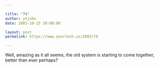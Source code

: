 ```yaml
---

title: "74"
author: ytjohn
date: 2003-10-25 20:00:00

layout: post
permalink: https://www.yourtech.us/2003/74

---
```

Well, amazing as it all seems, the old system is starting to come together, better than ever perhaps?
